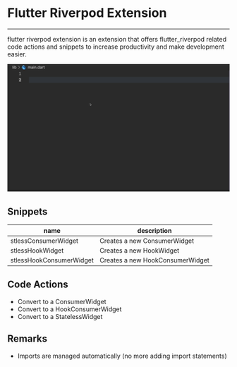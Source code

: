 # Flutter Riverpod Extension

---

flutter riverpod extension is an extension that offers flutter_riverpod related code actions and snippets to increase productivity and make development easier.

![](./showcase.gif)

## Snippets

| name                     | description                      |
| ------------------------ | -------------------------------- |
| stlessConsumerWidget     | Creates a new ConsumerWidget     |
| stlessHookWidget         | Creates a new HookWidget         |
| stlessHookConsumerWidget | Creates a new HookConsumerWidget |

## Code Actions

- Convert to a ConsumerWidget
- Convert to a HookConsumerWidget
- Convert to a StatelessWidget

## Remarks

- Imports are managed automatically (no more adding import statements)
